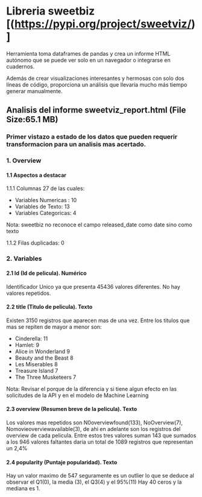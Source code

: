 # Libreria sweetbiz [(https://pypi.org/project/sweetviz/)]

Herramienta toma dataframes de pandas y crea un informe HTML autónomo que se puede ver solo en un navegador o integrarse en cuadernos.

Además de crear visualizaciones interesantes y hermosas con solo dos líneas de código, proporciona un análisis que llevaría mucho más tiempo generar manualmente.

## Analisis del informe sweetviz_report.html (File Size:65.1 MB)
### Primer vistazo a estado de los datos que pueden requerir transformacion para un analisis mas acertado.

### 1. Overview

#### 1.1 Aspectos a destacar

1.1.1 Columnas 27 de las cuales:
- Variables Numericas :        10
- Variables de Texto:          13
- Variables Categoricas:        4

Nota: sweetbiz no reconoce el campo released_date como date sino como texto

1.1.2 Filas duplicadas:         0

### 2. Variables

#### 2.1 Id (Id de pelicula).                           Numérico

Identificador Unico ya que presenta 45436 valores diferentes. No hay valores repetidos.

#### 2.2 title (Titulo de pelicula).                     Texto

Existen 3150 registros que aparecen mas de una vez. Entre los titulos que mas se repiten de mayor a menor son:

- Cinderella:             11
- Hamlet:                  9
- Alice in Wonderland      9
- Beauty and the Beast     8
- Les Miserables           8
- Treasure Island          7
- The Three Musketeers     7

Nota: Revisar el porque de la diferencia y si tiene algun efecto en las solicitudes de la API y en el modelo de Machine Learning

#### 2.3 overview (Resumen breve de la pelicula).        Texto

Los valores mas repetidos son N0overviewfound(133), NoOverview(7), Nomovieoverviewavailable(3), de ahi en adelante son los registros del overview de cada pelicula.
Entre estos tres valores suman 143 que sumados a los 946 valores faltantes daria un total de 1089 registros que representan un 2,4% 

#### 2.4 popularity (Puntaje popularidad).                Texto

Hay un valor maximo de 547 seguramente es un outlier lo que se deduce al observar el Q1(0), la media (3),  el Q3(4) y el 95%(11)
Hay 40 ceros y la mediana es 1.


